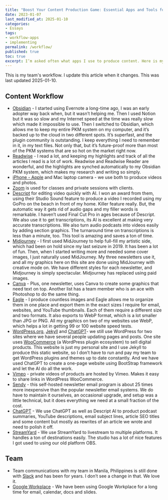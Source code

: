 ```yaml
---
title: "Boost Your Content Production Game: Essential Apps and Tools for 2025!"
date: 2023-01-07
last_modified_at: 2025-01-10
categories:
- Essays
tags:
- workflow-apps
- implementing
permalink: /workflow/
published: true
toc: true
excerpt: I’m asked often what apps I use to produce content. Here is my yearly updated list for 2024.
---
```

This is my team's workflow. I update this article when it changes. This was last updated 2025-01-10.

## Content Workflow
- [Obsidian](https://obsidian.md) - I started using Evernote a long-time ago, I was an early adopter way back when, but it wasn’t helping me. Then I used Notion but it was so slow and my Internet speed at the time was really slow which made it impossible to use. Then I switched to Obsidian, which allows me to keep my entire PKM system on my computer, and it’s backed up to the cloud in two different spots. It’s superfast, and the plugin community is outstanding. I keep everything I need to remember in it, in my text files. Not only that, but it’s future-proof more than most of the PKM systems that are so hot on the market right now.
- [Readwise](http://readwise.io) - I read a lot, and keeping my highlights and track of all the articles I read is a lot of work. Readwise and Readwise Reader are wonderful, and the highlights are synched automatically to my Obsidian PKM system, which makes my research and writing so simply.
- [iPhone - Apple](https://www.apple.com/iphone/) and Mac laptop camera - we use both to produce videos and photos.
- [Zoom](https://zoom.us) is used for classes and private sessions with clients.
- [Descript](https://descript.com) for editing video quickly with AI. I won an award from them, using their Studio Sound feature to produce a video I recorded using my GoPro on the beach in front of my home. Killer feature really. But, the automatic way it gets rid of audio gaps and my filler words is remarkable. I haven’t used Final Cut Pro in ages because of Descript. We also use it to get transcriptions, its AI is excellent at making very accurate transcriptions. We also turn audio podcasts into videos easily by adding section graphics. The turnaround time on transcriptions is less than a minute, too. This tool is amazing and saves a ton of time.
- [Midjourney](https://www.midjourney.com) - I first used MidJourney to help full-fill my artistic side, which had been on hold since my last seizure in 2019. It has been a lot of fun. Then, when I started writing more and needed some cover images, I just naturally used MidJourney. My three newsletters use it, and all my graphics here on this site are done using MidJourney with creative mode on. We have different styles for each newsletter, and Midjourney is simply spectacular. Midjourney has replaced using paid images.
- [Canva](https://www.canva.com) - Plus, one newsletter, uses Canva to create some graphics that need text on top. Another list has a team member who is an ace with Photoshop to do the same thing.
- [Eagle](https://eagle.cool/) - I produce countless images and Eagle allows me to organize them in one place and export them in the exact sizes I require for email, websites, and YouTube thumbnails. Each of them require a different size and two formats. It also exports to WebP format, which is a lot smaller than JPG or PNG. All my graphics on two of my websites use WebP, which helps a lot in getting 99 or 100 website speed tests.
- [WordPress.org](https://wordpress.org), [Jekyll](https://jekyllrb.com) and [ChatGPT](https://chat.openai.com)- we still use WordPress for two sites where we have several people updating pages and posts. One site uses [WooCommerce](https://woocommerce.com) (a WordPress plugin ecosystem) to sell digital products. This website is just my personal site and I use Jekyll to produce this static website, so I don’t have to run and pay my team to get WordPress plugins and themes up to date constantly. And we have used ChatGPT to create a one-page website using BootStrap framework and let the AI do all the work.
- [Vimeo](https://vimeo.com) - private videos of products are hosted by Vimeo. Makes it easy to share links in WordPress WooCommerce.
- [Sendy](https://sendy.co) - this self-hosted newsletter email program is about 25 times more inexpensive than the popular newsletter email systems. We do have to maintain it ourselves, an occasional upgrade, and setup was a little technical, but it does everything we need at a small fraction of the cost.
- [ChatGPT](https://chat.openai.com) - We use ChatGPT as well as Descript AI to product podcast summaries, YouTube descriptions, email subject lines, article SEO titles and some content but mostly as rewrites of an article we wrote and need to polish it off.
- [StreamYard](https://streamyard.com) - We use StreamYard to livestream to multiple platforms. It handles a ton of destinations easily. The studio has a lot of nice features I got used to using our old platform OBS.

## Team
- Team communications with my team in Manila, Philippines is still done with [Slack](https://slack.com) and has been for years. I don’t see a change in that. We love it.
- [Google Workplace](https://workspace.google.com) - We have been using Google Workplace for a long time for email, calendar, docs and slides.
